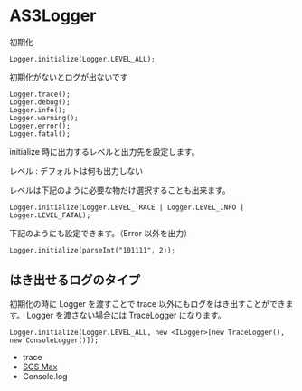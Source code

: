# AS3Logger

初期化
```
Logger.initialize(Logger.LEVEL_ALL);
```
初期化がないとログが出ないです


```
Logger.trace();
Logger.debug();
Logger.info();
Logger.warning();
Logger.error();
Logger.fatal();
```

initialize 時に出力するレベルと出力先を設定します。

レベル : デフォルトは何も出力しない

レベルは下記のように必要な物だけ選択することも出来ます。
```
Logger.initialize(Logger.LEVEL_TRACE | Logger.LEVEL_INFO | Logger.LEVEL_FATAL);
```

下記のようにも設定できます。（Error 以外を出力）
```
Logger.initialize(parseInt("101111", 2));
```

## はき出せるログのタイプ

初期化の時に Logger を渡すことで trace 以外にもログをはき出すことができます。
Logger を渡さない場合には TraceLogger になります。

```
Logger.initialize(Logger.LEVEL_ALL, new <ILogger>[new TraceLogger(), new ConsoleLogger()]);
```

* trace
* [SOS Max](http://www.sos.powerflasher.com/developer-tools/sosmax/home/)
* Console.log

